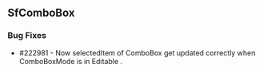 ## SfComboBox

### Bug Fixes

* \#222981 - Now selectedItem of ComboBox get updated correctly when ComboBoxMode is in Editable .